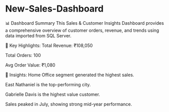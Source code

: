 # New-Sales-Dashboard
📊 Dashboard Summary
This Sales & Customer Insights Dashboard provides a comprehensive overview of customer orders, revenue, and trends using data imported from SQL Server.

🔹 Key Highlights:
Total Revenue: ₹108,050

Total Orders: 100

Avg Order Value: ₹1,080

🔹 Insights:
Home Office segment generated the highest sales.

East Nathaniel is the top-performing city.

Gabrielle Davis is the highest value customer.

Sales peaked in July, showing strong mid-year performance.
